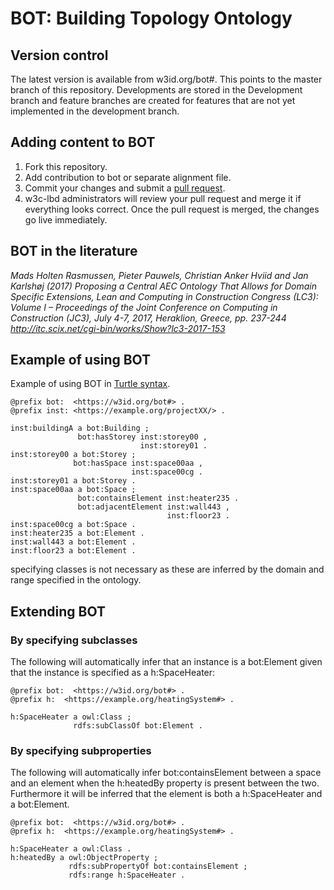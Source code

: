 # BOT: Building Topology Ontology

## Version control
The latest version is available from w3id.org/bot#. This points to the master branch of this repository.
Developments are stored in the Development branch and feature branches are created for features that are not yet implemented in the development branch.

## Adding content to BOT
1. Fork this repository. 
2. Add contribution to bot or separate alignment file.
3. Commit your changes and submit a [pull request](https://github.com/perma-id/w3id.org/pulls).
4. w3c-lbd administrators will review your pull request and merge it if everything looks correct. Once the pull request is merged, the changes go live immediately.

## BOT in the literature
*Mads Holten Rasmussen, Pieter Pauwels, Christian Anker Hviid and Jan Karlshøj (2017) Proposing a Central AEC Ontology That Allows for Domain Specific Extensions, Lean and Computing in Construction Congress (LC3): Volume I – Proceedings of the Joint Conference on Computing in Construction (JC3), July 4-7, 2017, Heraklion, Greece, pp. 237-244 http://itc.scix.net/cgi-bin/works/Show?lc3-2017-153*

## Example of using BOT

Example of using BOT in [Turtle syntax](https://www.w3.org/TeamSubmission/turtle/).
```turtle
@prefix bot:  <https://w3id.org/bot#> .
@prefix inst: <https://example.org/projectXX/> .

inst:buildingA a bot:Building ;
               bot:hasStorey inst:storey00 ,
                             inst:storey01 .
inst:storey00 a bot:Storey ;
              bot:hasSpace inst:space00aa ,
                           inst:space00cg .
inst:storey01 a bot:Storey .
inst:space00aa a bot:Space ;
               bot:containsElement inst:heater235 .
               bot:adjacentElement inst:wall443 ,
                                   inst:floor23 .
inst:space00cg a bot:Space .
inst:heater235 a bot:Element .
inst:wall443 a bot:Element .
inst:floor23 a bot:Element .
```
specifying classes is not necessary as these are inferred by the domain and range specified in the ontology.

## Extending BOT
### By specifying subclasses
The following will automatically infer that an instance is a bot:Element given that the instance is specified as a h:SpaceHeater:
```turtle
@prefix bot:  <https://w3id.org/bot#> .
@prefix h:  <https://example.org/heatingSystem#> .

h:SpaceHeater a owl:Class ;
              rdfs:subClassOf bot:Element .
```
### By specifying subproperties
The following will automatically infer bot:containsElement between a space and an element when the h:heatedBy property is present between the two. Furthermore it will be inferred that the element is both a h:SpaceHeater and a bot:Element.
```turtle
@prefix bot:  <https://w3id.org/bot#> .
@prefix h:  <https://example.org/heatingSystem#> .

h:SpaceHeater a owl:Class .
h:heatedBy a owl:ObjectProperty ;
             rdfs:subPropertyOf bot:containsElement ;
             rdfs:range h:SpaceHeater .
```
